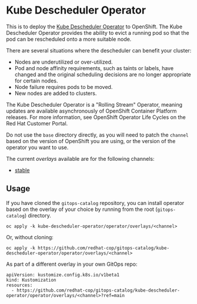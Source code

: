 # Kube Descheduler Operator

This is to deploy the [Kube Descheduler Operator](https://docs.redhat.com/en/documentation/openshift_container_platform/4.19/html/nodes/controlling-pod-placement-onto-nodes-scheduling#descheduler) to OpenShift. The Kube Descheduler Operator provides the ability to evict a running pod so that the pod can be rescheduled onto a more suitable node.

There are several situations where the descheduler can benefit your cluster:

- Nodes are underutilized or over-utilized.
- Pod and node affinity requirements, such as taints or labels, have changed and the original scheduling decisions are no longer appropriate for certain nodes.
- Node failure requires pods to be moved.
- New nodes are added to clusters.

The Kube Descheduler Operator is a "Rolling Stream" Operator, meaning updates are available asynchronously of OpenShift Container Platform releases. For more information, see OpenShift Operator Life Cycles on the Red Hat Customer Portal.

Do not use the `base` directory directly, as you will need to patch the `channel` based on the version of OpenShift you are using, or the version of the operator you want to use.

The current *overlays* available are for the following channels:

* [stable](operator/overlays/stable)

## Usage

If you have cloned the `gitops-catalog` repository, you can install operator based on the overlay of your choice by running from the root (`gitops-catalog`) directory.

```
oc apply -k kube-descheduler-operator/operator/overlays/<channel>
```

Or, without cloning:

```
oc apply -k https://github.com/redhat-cop/gitops-catalog/kube-descheduler-operator/operator/overlays/<channel>
```

As part of a different overlay in your own GitOps repo:

```
apiVersion: kustomize.config.k8s.io/v1beta1
kind: Kustomization
resources:
  - https://github.com/redhat-cop/gitops-catalog/kube-descheduler-operator/operator/overlays/<channel>?ref=main
```
